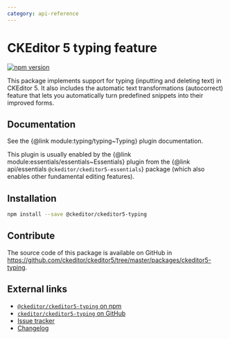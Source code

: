 ```yaml
---
category: api-reference
---
```


# CKEditor 5 typing feature

[![npm version](https://badge.fury.io/js/%40ckeditor%2Fckeditor5-typing.svg)](https://www.npmjs.com/package/@ckeditor/ckeditor5-typing)

This package implements support for typing (inputting and deleting text) in CKEditor 5. It also includes the automatic text transformations (autocorrect) feature that lets you automatically turn predefined snippets into their improved forms.

## Documentation

See the {@link module:typing/typing~Typing} plugin documentation.

This plugin is usually enabled by the {@link module:essentials/essentials~Essentials} plugin from the {@link api/essentials `@ckeditor/ckeditor5-essentials`} package (which also enables other fundamental editing features).

## Installation

```bash
npm install --save @ckeditor/ckeditor5-typing
```

## Contribute

The source code of this package is available on GitHub in https://github.com/ckeditor/ckeditor5/tree/master/packages/ckeditor5-typing.

## External links

* [`@ckeditor/ckeditor5-typing` on npm](https://www.npmjs.com/package/@ckeditor/ckeditor5-typing)
* [`ckeditor/ckeditor5-typing` on GitHub](https://github.com/ckeditor/ckeditor5/tree/master/packages/ckeditor5-typing)
* [Issue tracker](https://github.com/ckeditor/ckeditor5/issues)
* [Changelog](https://github.com/ckeditor/ckeditor5/blob/master/CHANGELOG.md)
